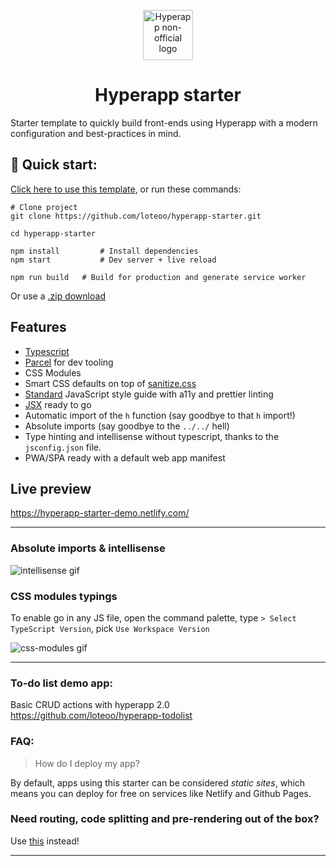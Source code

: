 <p align="center">
  <a href="https://github.com/jorgebucaran/hyperapp">
    <img alt="Hyperapp non-official logo" src="https://raw.githubusercontent.com/loteoo/hyperapp-starter/master/src/assets/icon-180x180.png" width="80" />
  </a>
</p>
<h1 align="center">
  Hyperapp starter
</h1>

Starter template to quickly build front-ends using Hyperapp with a modern configuration and best-practices in mind.  


## 🚀 Quick start: 
[Click here to use this template](https://github.com/loteoo/hyperapp-starter/generate), or run these commands:  
```
# Clone project
git clone https://github.com/loteoo/hyperapp-starter.git

cd hyperapp-starter

npm install         # Install dependencies
npm start           # Dev server + live reload
```


```
npm run build   # Build for production and generate service worker
```
Or use a [.zip download](https://github.com/loteoo/hyperapp-starter/archive/master.zip)


## Features
- [Typescript](https://www.typescriptlang.org/)
- [Parcel](https://parceljs.org/) for dev tooling
- CSS Modules
- Smart CSS defaults on top of [sanitize.css](https://csstools.github.io/sanitize.css/)
- [Standard](https://standardjs.com/) JavaScript style guide with a11y and prettier linting
- [JSX](https://reactjs.org/docs/introducing-jsx.html) ready to go
-  Automatic import of the `h` function (say goodbye to that `h` import!)
- Absolute imports (say goodbye to the `../../` hell)
- Type hinting and intellisense without typescript, thanks to the `jsconfig.json` file.
- PWA/SPA ready with a default web app manifest


## Live preview
https://hyperapp-starter-demo.netlify.com/



---  

### Absolute imports & intellisense  
![intellisense gif](https://user-images.githubusercontent.com/14101189/77218995-be4ecd80-6b07-11ea-84d2-75c3ec318b78.gif)  

### CSS modules typings  
To enable go in any JS file, open the command palette, type `> Select TypeScript Version`, pick `Use Workspace Version`  

![css-modules gif](https://user-images.githubusercontent.com/14101189/77218994-bdb63700-6b07-11ea-9ce5-efd8e84007c8.gif)

---


### To-do list demo app:
Basic CRUD actions with hyperapp 2.0  
https://github.com/loteoo/hyperapp-todolist




### FAQ:

> How do I deploy my app?   

By default, apps using this starter can be considered *static sites*, which means you can deploy for free on services like Netlify and Github Pages.



### Need routing, code splitting and pre-rendering out of the box?   

Use [this](https://github.com/loteoo/hyperstatic-starter) instead!


---  




